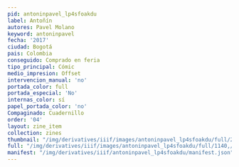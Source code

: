 ```yaml
---
pid: antoninpavel_lp4sfoakdu
label: Antoñín
autores: Pavel Molano
keyword: antoninpavel
fecha: '2017'
ciudad: Bogotá
pais: Colombia
conseguido: Comprado en feria
tipo_principal: Cómic
medio_impresion: Offset
intervencion_manual: 'no'
portada_color: full
portada_especial: 'No'
internas_color: sí
papel_portada_color: 'no'
Compaginado: Cuadernillo
order: '04'
layout: zine_item
collection: zines
thumbnail: "/img/derivatives/iiif/images/antoninpavel_lp4sfoakdu/full/250,/0/default.jpg"
full: "/img/derivatives/iiif/images/antoninpavel_lp4sfoakdu/full/1140,/0/default.jpg"
manifest: "/img/derivatives/iiif/antoninpavel_lp4sfoakdu/manifest.json"
---
```

